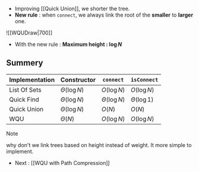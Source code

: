 - Improving [[Quick Union]], we shorter the tree.
- **New rule** : when `connect`, we always link the root of the **smaller** to **larger** one.

![[WQUDraw|700]]

- With the new rule : **Maximum height : $\log N$**

## Summery
| Implementation | Constructor      | `connect`        | `isConnect`      |
| -------------- | ---------------- | ---------------- | ---------------- |
| List Of Sets   | $\Theta(\log N)$ | $O(\log N)$      | $O(\log N)$      |
| Quick Find     | $\Theta(\log N)$ | $\Theta(\log N)$ | $\Theta(\log 1)$ |
| Quick Union    | $\Theta(\log N)$ | $O(N)$           | $O(N)$           |
| WQU            | $\Theta(N)$      | $O(\log N)$ | $O(\log N)$                  |

> [!Note]
> why don't we link trees based on height instead of weight.
> It more simple to implement.

- Next : [[WQU with Path Compression]]